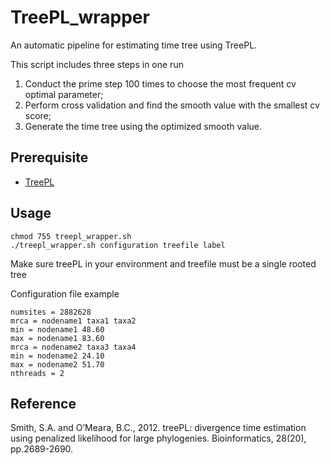 # TreePL_wrapper
An automatic pipeline for estimating time tree using TreePL.

This script includes three steps in one run
1. Conduct the prime step 100 times to choose the most frequent cv optimal parameter;
2. Perform cross validation and find the smooth value with the smallest cv score;
3. Generate the time tree using the optimized smooth value.

## Prerequisite
* [TreePL](https://github.com/blackrim/treePL)

## Usage
```
chmod 755 treepl_wrapper.sh
./treepl_wrapper.sh configuration treefile label
```
Make sure treePL in your environment and treefile must be a single rooted tree

Configuration file example
```
numsites = 2882628
mrca = nodename1 taxa1 taxa2
min = nodename1 48.60
max = nodename1 83.60
mrca = nodename2 taxa3 taxa4
min = nodename2 24.10
max = nodename2 51.70
nthreads = 2
```

## Reference
Smith, S.A. and O’Meara, B.C., 2012. treePL: divergence time estimation using penalized likelihood for large phylogenies. Bioinformatics, 28(20), pp.2689-2690.

